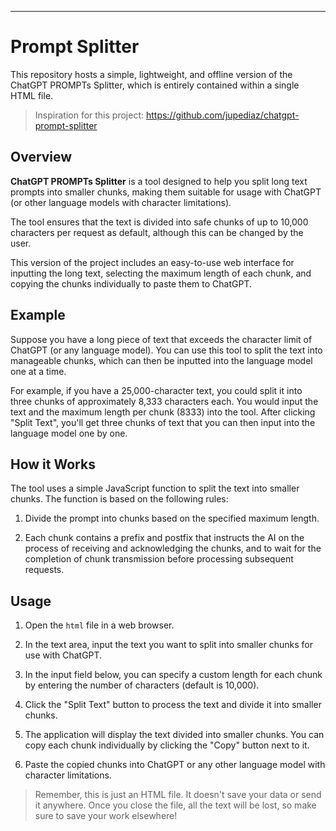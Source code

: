 ---
# Prompt Splitter

This repository hosts a simple, lightweight, and offline version of the ChatGPT PROMPTs Splitter, which is entirely contained within a single HTML file.

> Inspiration for this project: https://github.com/jupediaz/chatgpt-prompt-splitter

## Overview
**ChatGPT PROMPTs Splitter** is a tool designed to help you split long text prompts into smaller chunks, making them suitable for usage with ChatGPT (or other language models with character limitations).

The tool ensures that the text is divided into safe chunks of up to 10,000 characters per request as default, although this can be changed by the user.

This version of the project includes an easy-to-use web interface for inputting the long text, selecting the maximum length of each chunk, and copying the chunks individually to paste them to ChatGPT.

## Example
Suppose you have a long piece of text that exceeds the character limit of ChatGPT (or any language model). You can use this tool to split the text into manageable chunks, which can then be inputted into the language model one at a time.

For example, if you have a 25,000-character text, you could split it into three chunks of approximately 8,333 characters each. You would input the text and the maximum length per chunk (8333) into the tool. After clicking "Split Text", you'll get three chunks of text that you can then input into the language model one by one.

## How it Works
The tool uses a simple JavaScript function to split the text into smaller chunks. The function is based on the following rules:

1. Divide the prompt into chunks based on the specified maximum length.

2. Each chunk contains a prefix and postfix that instructs the AI on the process of receiving and acknowledging the chunks, and to wait for the completion of chunk transmission before processing subsequent requests.

## Usage
1. Open the `html` file in a web browser.

2. In the text area, input the text you want to split into smaller chunks for use with ChatGPT.

3. In the input field below, you can specify a custom length for each chunk by entering the number of characters (default is 10,000).

4. Click the "Split Text" button to process the text and divide it into smaller chunks.

5. The application will display the text divided into smaller chunks. You can copy each chunk individually by clicking the "Copy" button next to it.

6. Paste the copied chunks into ChatGPT or any other language model with character limitations.

> Remember, this is just an HTML file. It doesn't save your data or send it anywhere. Once you close the file, all the text will be lost, so make sure to save your work elsewhere!
